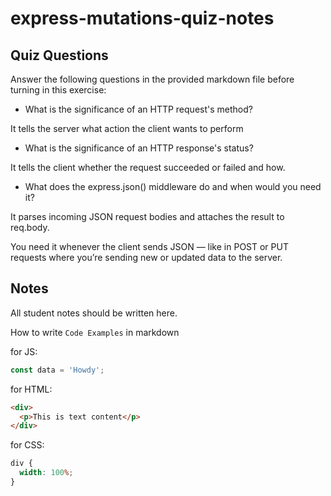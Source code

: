 # express-mutations-quiz-notes

## Quiz Questions

Answer the following questions in the provided markdown file before turning in this exercise:

- What is the significance of an HTTP request's method?

It tells the server what action the client wants to perform

- What is the significance of an HTTP response's status?

It tells the client whether the request succeeded or failed and how.

- What does the express.json() middleware do and when would you need it?

It parses incoming JSON request bodies and attaches the result to req.body.

You need it whenever the client sends JSON — like in POST or PUT requests where you’re sending new or updated data to the server.

## Notes

All student notes should be written here.

How to write `Code Examples` in markdown

for JS:

```javascript
const data = 'Howdy';
```

for HTML:

```html
<div>
  <p>This is text content</p>
</div>
```

for CSS:

```css
div {
  width: 100%;
}
```
